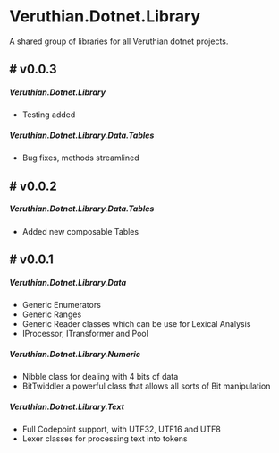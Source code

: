 # Veruthian.Dotnet.Library
A shared group of libraries for all Veruthian dotnet projects.

## # v0.0.3
##### Veruthian.Dotnet.Library
- Testing added

##### Veruthian.Dotnet.Library.Data.Tables
- Bug fixes, methods streamlined

## # v0.0.2 
##### Veruthian.Dotnet.Library.Data.Tables
- Added new composable Tables

## # v0.0.1 
##### Veruthian.Dotnet.Library.Data
- Generic Enumerators
- Generic Ranges
- Generic Reader classes which can be use for Lexical Analysis
- IProcessor, ITransformer and Pool

##### Veruthian.Dotnet.Library.Numeric
- Nibble class for dealing with 4 bits of data
- BitTwiddler a powerful class that allows all sorts of Bit manipulation

##### Veruthian.Dotnet.Library.Text
- Full Codepoint support, with UTF32, UTF16 and UTF8
- Lexer classes for processing text into tokens